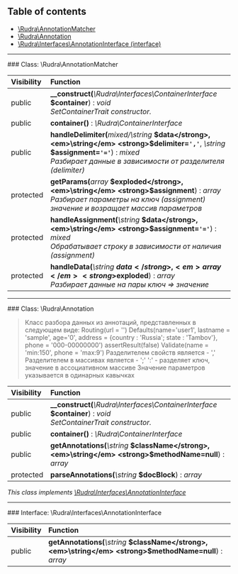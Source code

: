 ## Table of contents

- [\Rudra\AnnotationMatcher](#class-rudraannotationmatcher)
- [\Rudra\Annotation](#class-rudraannotation)
- [\Rudra\Interfaces\AnnotationInterface (interface)](#interface-rudrainterfacesannotationinterface)

<hr /><a id="class-rudraannotationmatcher"></a>
### Class: \Rudra\AnnotationMatcher

| Visibility | Function |
|:-----------|:---------|
| public | <strong>__construct(</strong><em>\Rudra\Interfaces\ContainerInterface</em> <strong>$container</strong>)</strong> : <em>void</em><br /><em>SetContainerTrait constructor.</em> |
| public | <strong>container()</strong> : <em>\Rudra\ContainerInterface</em> |
| public | <strong>handleDelimiter(</strong><em>mixed/\string</em> <strong>$data</strong>, <em>\string</em> <strong>$delimiter=`','`</strong>, <em>\string</em> <strong>$assignment=`'='`</strong>)</strong> : <em>mixed</em><br /><em>Разбирает данные в зависимости от разделителя (delimiter)</em> |
| protected | <strong>getParams(</strong><em>array</em> <strong>$exploded</strong>, <em>\string</em> <strong>$assignment</strong>)</strong> : <em>array</em><br /><em>Разбирает параметры на ключ (assignment) значение и возращает массив параметров</em> |
| protected | <strong>handleAssignment(</strong><em>\string</em> <strong>$data</strong>, <em>\string</em> <strong>$assignment=`'='`</strong>)</strong> : <em>mixed</em><br /><em>Обрабатывает строку в зависимости от наличия (assignment)</em> |
| protected | <strong>handleData(</strong><em>\string</em> <strong>$data</strong>, <em>array</em> <strong>$exploded</strong>)</strong> : <em>array</em><br /><em>Разбирает данные на пары ключ => значение</em> |

<hr /><a id="class-rudraannotation"></a>
### Class: \Rudra\Annotation

> Класс разбора данных из аннотаций, представленных в следующем виде: Routing(url = '') Defaults(name='user1', lastname = 'sample', age='0', address = {country : 'Russia'; state : 'Tambov'}, phone = '000-00000000') assertResult(false) Validate(name = 'min:150', phone = 'max:9') Разделителем свойств является - ',' Разделителем в массивах является - ';' ':' - разделяет ключ, значение в ассоциативном массиве Значение параметров указывается в одинарных кавычках

| Visibility | Function |
|:-----------|:---------|
| public | <strong>__construct(</strong><em>\Rudra\Interfaces\ContainerInterface</em> <strong>$container</strong>)</strong> : <em>void</em><br /><em>SetContainerTrait constructor.</em> |
| public | <strong>container()</strong> : <em>\Rudra\ContainerInterface</em> |
| public | <strong>getAnnotations(</strong><em>\string</em> <strong>$className</strong>, <em>\string</em> <strong>$methodName=null</strong>)</strong> : <em>array</em> |
| protected | <strong>parseAnnotations(</strong><em>\string</em> <strong>$docBlock</strong>)</strong> : <em>array</em> |

*This class implements [\Rudra\Interfaces\AnnotationInterface](#interface-rudrainterfacesannotationinterface)*

<hr /><a id="interface-rudrainterfacesannotationinterface"></a>
### Interface: \Rudra\Interfaces\AnnotationInterface

| Visibility | Function |
|:-----------|:---------|
| public | <strong>getAnnotations(</strong><em>\string</em> <strong>$className</strong>, <em>\string</em> <strong>$methodName=null</strong>)</strong> : <em>array</em> |

